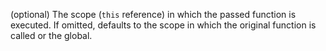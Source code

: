 (optional) The scope (`this` reference) in which the passed function is executed.
If omitted, defaults to the scope in which the original function is called or the global.
